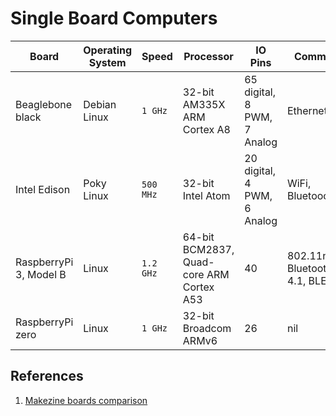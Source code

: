 # Single Board Computers

| Board | Operating System | Speed | Processor | IO Pins | Comms | Media | Operating voltage |
| --- | --- | --- | --- | --- | --- | --- | --- |  
| Beaglebone black | Debian Linux | `1 GHz` | 32-bit AM335X ARM Cortex A8 | 65 digital, 8 PWM, 7 Analog | Ethernet | mico HDMI | 5V |
| Intel Edison | Poky Linux | `500 MHz` | 32-bit Intel Atom | 20 digital, 4 PWM, 6 Analog | WiFi, Bluetoooth | nil | 7V - 15V |
| RaspberryPi 3, Model B | Linux | `1.2 GHz` | 64-bit BCM2837, Quad-core ARM Cortex A53 | 40 | 802.11n, Bluetooth 4.1, BLE | HDMI | `3.3V` |
| RaspberryPi zero | Linux | `1 GHz` | 32-bit Broadcom ARMv6 | 26 | nil | HDMI mini | `5V` |

## References

1. [Makezine boards comparison](http://makezine.com/comparison/boards/)
